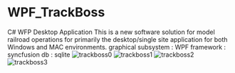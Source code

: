 # WPF_TrackBoss
C# WFP Desktop Application
This is a new software solution for model railroad operations for primarily the desktop/single site application for both Windows and MAC environments. 
graphical subsystem : WPF
framework : syncfusion
db : sqlite
![trackboss0](https://github.com/Goran-Vukadinovic/WPF_TrackBoss/assets/141262654/91b71535-359f-40f7-89b6-870e091e1e3e)
![trackboss1](https://github.com/Goran-Vukadinovic/WPF_TrackBoss/assets/141262654/69eb890d-d9bc-423b-a1a0-39205ed43bc9)
![trackboss2](https://github.com/Goran-Vukadinovic/WPF_TrackBoss/assets/141262654/8675a61a-826f-42fb-974a-9c5294d6fc07)
![trackboss3](https://github.com/Goran-Vukadinovic/WPF_TrackBoss/assets/141262654/37c9041d-72a4-4303-a256-acefead1cdd5)
